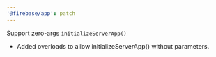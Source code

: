 ```yaml
---
'@firebase/app': patch
---
```


Support zero-args `initializeServerApp()`

* Added overloads to allow initializeServerApp() without parameters.